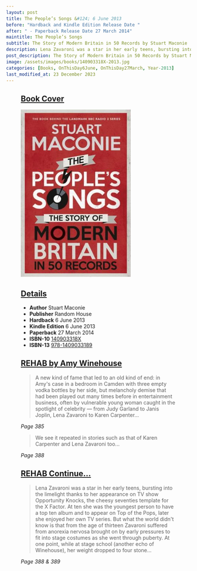 ```yaml
---
layout: post
title: The People’s Songs &#124; 6 June 2013
before: "Hardback and Kindle Edition Release Date "
after: " - Paperback Release Date 27 March 2014"
maintitle: The People’s Songs
subtitle: The Story of Modern Britain in 50 Records by Stuart Maconie
description: Lena Zavaroni was a star in her early teens, bursting into the limelight thanks to her appearance on TV show Opportunity Knocks, the cheesy seventies template for the X Factor. At ten she was the youngest person to have a top ten album and to appear on Top of the Pops, later she enjoyed her own TV series. But what the world didn't know is that from the age of thirteen Zavaroni suffered from anorexia nervosa brought on by early pressures to fit into stage costumes as she went through puberty. At one point, while at stage school (another echo of Winehouse), her weight dropped to four stone...
post_description: The Story of Modern Britain in 50 Records by Stuart Maconie.
image: /assets/images/books/140903318X-2013.jpg
categories: [Books, OnThisDay6June, OnThisDay27March, Year-2013]
last_modified_at: 23 December 2023
---
```


<figure class="fig1">
<div class="CardLayout Card-Padding CardLayout-Height1">
<div class="CardItem">
<h2 id="infobox1"><a href="#infobox1">Book Cover</a></h2>
<div class="CardItem split">
<img src="/assets/images/books/140903318X-2013.jpg" alt="Front Book Cover For The People’s Songs&#58; The Story of Modern Britain in 50 Records by Stuart Maconie" class="full-width" />
</div></div></div>
</figure>

<figure class="fig2">
<div class="CardLayout Card-Padding CardLayout-Height1">
<div class="CardItem">
<h2 id="infobox2"><a href="#infobox2">Details</a></h2>
<div class="CardItem split">
<ul>
<li><strong>Author</strong> Stuart Maconie</li>
<li><strong>Publisher</strong> Random House</li>
<li><strong>Hardback</strong> 6 June 2013</li>
<li><strong>Kindle Edition</strong> 6 June 2013</li>
<li><strong>Paperback</strong> 27 March 2014</li>
<li><strong>ISBN-10</strong> <a href="https://www.google.co.uk/search?q=isbn+140903318X+&ie=utf-8&oe=utf-8&client=firefox-b-ab&gfe_rd=cr&dcr=0&ei=JKS_Wp3NK6rP8Af8-oaACg">140903318X</a></li>
<li><strong>ISBN-13</strong> <a href="https://www.google.co.uk/search?q=isbn+9781409033189&ie=utf-8&oe=utf-8&client=firefox-b-ab&gfe_rd=cr&dcr=0&ei=eaS_WonTIqrP8Af8-oaACg">978-1409033189</a></li>
</ul>
</div></div></div>
</figure>

<figure class="fig3">
<div class="CardLayout Card-Padding">
<div class="CardItem">
<h2 id="infobox3"><a href="#infobox3"><strong>REHAB</strong> by Amy Winehouse</a></h2>
<div class="CardItem split">
<blockquote>A new kind of fame that led to an old kind of end: in Amy's case in a bedroom in Camden with three empty vodka bottles by her side, but melancholy demise that had been played out many times before in entertainment business, often by vulnerable young woman caught in the spotlight of celebrity &#8212; from Judy Garland to Janis Joplin, Lena Zavaroni to Karen Carpenter...</blockquote>
<cite>Page 385</cite>
<blockquote>We see it repeated in stories such as that of Karen Carpenter and Lena Zavaroni too...</blockquote>
<cite>Page 388</cite>
</div></div></div>
</figure>

<figure class="fig3">
<div class="CardLayout Card-Padding">
<div class="CardItem">
<h2 id="infobox4"><a href="#infobox4"><strong id="rehab2">REHAB</strong> Continue...</a></h2>
<div class="CardItem split">
<blockquote>Lena Zavaroni was a star in her early teens, bursting into the limelight thanks to her appearance on TV show Opportunity Knocks, the cheesy seventies template for the X Factor. At ten she was the youngest person to have a top ten album and to appear on Top of the Pops, later she enjoyed her own TV series. But what the world didn't know is that from the age of thirteen Zavaroni suffered from anorexia nervosa brought on by early pressures to fit into stage costumes as she went through puberty. At one point, while at stage school (another echo of Winehouse), her weight dropped to four stone...</blockquote>
<cite>Page 388 & 389</cite>
</div></div></div>
</figure>

<style>
.Card-Padding {padding-top: 0px;}
.CardLayout-Height1 {height: 646.617px;}
@media screen and (orientation:portrait) {.CardLayout-Height1 {height: unset;}}
</style>

